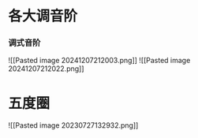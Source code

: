 # 各大调音阶

### 调式音阶

![[Pasted image 20241207212003.png]]
![[Pasted image 20241207212022.png]]
# 五度圈

![[Pasted image 20230727132932.png]]